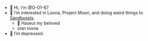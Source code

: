 - 👋 Hi, I’m @O-01-67
- 👀 I’m interested in Loona, Project Moon, and doing weird things to [Sandboxels](https://github.com/slweeb/sandboxels).
    - 💚 Haseul my beloved
    - stan loona
- 🌱 I’m depressed.

<!---
- 📫 You can reach me by losing The Game.
- 💞️ I’m looking to collaborate on making people stan LOOΠΔ
--->
